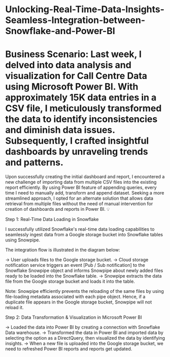 # Unlocking-Real-Time-Data-Insights-Seamless-Integration-between-Snowflake-and-Power-BI

# Business Scenario: Last week, I delved into data analysis and visualization for Call Centre Data using Microsoft Power BI. With approximately 15K data entries in a CSV file, I meticulously transformed the data to identify inconsistencies and diminish data issues. Subsequently, I crafted insightful dashboards by unraveling trends and patterns.
Upon successfully creating the initial dashboard and report, I encountered a new challenge of importing data from multiple CSV files into the existing report efficiently. By using Power BI feature of appending queries, every time I need to manually add, transform and append dataset. Seeking a more streamlined approach, I opted for an alternate solution that allows data retrieval from multiple files without the need of manual intervention for creation of dashboards and reports in Power BI. 💡

Step 1: Real-Time Data Loading in Snowflake

I successfully utilized Snowflake's real-time data loading capabilities to seamlessly ingest data from a Google storage bucket into Snowflake tables using Snowpipe. 

The integration flow is illustrated in the diagram below:

-> User uploads files to the Google storage bucket.
-> Cloud storage notification service triggers an event [Pub / Sub notification] to the Snowflake Snowpipe object and informs Snowpipe about newly added files ready to be loaded into the Snowflake table.
-> Snowpipe extracts the data file from the Google storage bucket and loads it into the table.

Note: Snowpipe efficiently prevents the reloading of the same files by using file-loading metadata associated with each pipe object. Hence, if a duplicate file appears in the Google storage bucket, Snowpipe will not reload it.

Step 2: Data Transformation & Visualization in Microsoft Power BI

-> Loaded the data into Power BI by creating a connection with Snowflake Data warehouse.
-> Transformed the data in Power BI and imported data by selecting the option as a DirectQuery, then visualized the data by identifying insights.
-> When a new file is uploaded into the Google storage bucket, we need to refreshed Power BI reports and reports get updated.